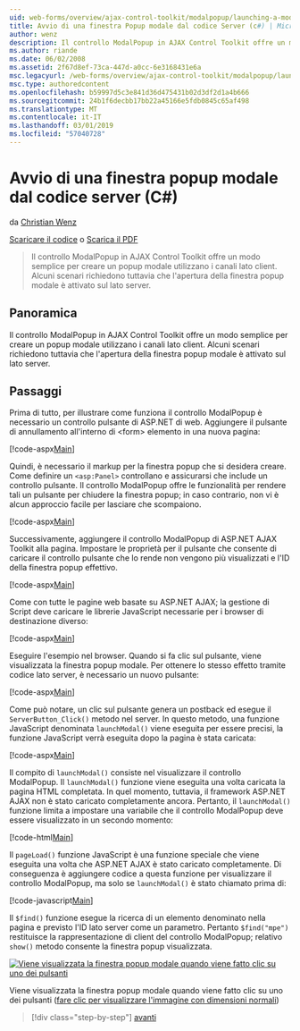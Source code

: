 ```yaml
---
uid: web-forms/overview/ajax-control-toolkit/modalpopup/launching-a-modal-popup-window-from-server-code-cs
title: Avvio di una finestra Popup modale dal codice Server (c#) | Microsoft Docs
author: wenz
description: Il controllo ModalPopup in AJAX Control Toolkit offre un modo semplice per creare un popup modale utilizzano i canali lato client. Tuttavia alcuni scenari richiedono che t...
ms.author: riande
ms.date: 06/02/2008
ms.assetid: 2f67d8ef-73ca-447d-a0cc-6e3168431e6a
msc.legacyurl: /web-forms/overview/ajax-control-toolkit/modalpopup/launching-a-modal-popup-window-from-server-code-cs
msc.type: authoredcontent
ms.openlocfilehash: b59997d5c3e841d36d475431b02d3df2d1a4b666
ms.sourcegitcommit: 24b1f6decbb17bb22a45166e5fdb0845c65af498
ms.translationtype: MT
ms.contentlocale: it-IT
ms.lasthandoff: 03/01/2019
ms.locfileid: "57040728"
---
```

<a name="launching-a-modal-popup-window-from-server-code-c"></a>Avvio di una finestra popup modale dal codice server (C#)
====================
da [Christian Wenz](https://github.com/wenz)

[Scaricare il codice](http://download.microsoft.com/download/2/4/0/24052038-f942-4336-905b-b60ae56f0dd5/ModalPopup1.cs.zip) o [Scarica il PDF](http://download.microsoft.com/download/b/6/a/b6ae89ee-df69-4c87-9bfb-ad1eb2b23373/modalpopup1CS.pdf)

> Il controllo ModalPopup in AJAX Control Toolkit offre un modo semplice per creare un popup modale utilizzano i canali lato client. Alcuni scenari richiedono tuttavia che l'apertura della finestra popup modale è attivato sul lato server.


## <a name="overview"></a>Panoramica

Il controllo ModalPopup in AJAX Control Toolkit offre un modo semplice per creare un popup modale utilizzano i canali lato client. Alcuni scenari richiedono tuttavia che l'apertura della finestra popup modale è attivato sul lato server.

## <a name="steps"></a>Passaggi

Prima di tutto, per illustrare come funziona il controllo ModalPopup è necessario un controllo pulsante di ASP.NET di web. Aggiungere il pulsante di annullamento all'interno di &lt;form&gt; elemento in una nuova pagina:

[!code-aspx[Main](launching-a-modal-popup-window-from-server-code-cs/samples/sample1.aspx)]

Quindi, è necessario il markup per la finestra popup che si desidera creare. Come definire un `<asp:Panel>` controllano e assicurarsi che include un controllo pulsante. Il controllo ModalPopup offre le funzionalità per rendere tali un pulsante per chiudere la finestra popup; in caso contrario, non vi è alcun approccio facile per lasciare che scompaiono.

[!code-aspx[Main](launching-a-modal-popup-window-from-server-code-cs/samples/sample2.aspx)]

Successivamente, aggiungere il controllo ModalPopup di ASP.NET AJAX Toolkit alla pagina. Impostare le proprietà per il pulsante che consente di caricare il controllo pulsante che lo rende non vengono più visualizzati e l'ID della finestra popup effettivo.

[!code-aspx[Main](launching-a-modal-popup-window-from-server-code-cs/samples/sample3.aspx)]

Come con tutte le pagine web basate su ASP.NET AJAX; la gestione di Script deve caricare le librerie JavaScript necessarie per i browser di destinazione diverso:

[!code-aspx[Main](launching-a-modal-popup-window-from-server-code-cs/samples/sample4.aspx)]

Eseguire l'esempio nel browser. Quando si fa clic sul pulsante, viene visualizzata la finestra popup modale. Per ottenere lo stesso effetto tramite codice lato server, è necessario un nuovo pulsante:

[!code-aspx[Main](launching-a-modal-popup-window-from-server-code-cs/samples/sample5.aspx)]

Come può notare, un clic sul pulsante genera un postback ed esegue il `ServerButton_Click()` metodo nel server. In questo metodo, una funzione JavaScript denominata `launchModal()` viene eseguita per essere precisi, la funzione JavaScript verrà eseguita dopo la pagina è stata caricata:

[!code-aspx[Main](launching-a-modal-popup-window-from-server-code-cs/samples/sample6.aspx)]

Il compito di `launchModal()` consiste nel visualizzare il controllo ModalPopup. Il `launchModal()` funzione viene eseguita una volta caricata la pagina HTML completata. In quel momento, tuttavia, il framework ASP.NET AJAX non è stato caricato completamente ancora. Pertanto, il `launchModal()` funzione limita a impostare una variabile che il controllo ModalPopup deve essere visualizzato in un secondo momento:

[!code-html[Main](launching-a-modal-popup-window-from-server-code-cs/samples/sample7.html)]

Il `pageLoad()` funzione JavaScript è una funzione speciale che viene eseguita una volta che ASP.NET AJAX è stato caricato completamente. Di conseguenza è aggiungere codice a questa funzione per visualizzare il controllo ModalPopup, ma solo se `launchModal()` è stato chiamato prima di:

[!code-javascript[Main](launching-a-modal-popup-window-from-server-code-cs/samples/sample8.js)]

Il `$find()` funzione esegue la ricerca di un elemento denominato nella pagina e previsto l'ID lato server come un parametro. Pertanto `$find("mpe")` restituisce la rappresentazione di client del controllo ModalPopup; relativo `show()` metodo consente la finestra popup visualizzata.


[![Viene visualizzata la finestra popup modale quando viene fatto clic su uno dei pulsanti](launching-a-modal-popup-window-from-server-code-cs/_static/image2.png)](launching-a-modal-popup-window-from-server-code-cs/_static/image1.png)

Viene visualizzata la finestra popup modale quando viene fatto clic su uno dei pulsanti ([fare clic per visualizzare l'immagine con dimensioni normali](launching-a-modal-popup-window-from-server-code-cs/_static/image3.png))

> [!div class="step-by-step"]
> [avanti](using-modalpopup-with-a-repeater-control-cs.md)

